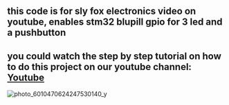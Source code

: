 this code is for sly fox electronics video on youtube, enables stm32 blupill gpio for 3 led and a pushbutton
-------------------------------------------------------------------------------
you could watch the step by step tutorial on how to do this project on our youtube channel:  [Youtube](https://www.youtube.com/playlist?list=PLN-Wi3SDfTYcwjlAhjml4AQixmjfQrbs4)
-----------------------------------------------------------------------------------------

![photo_6010470624247530140_y](https://github.com/AliQorbaniFard/stm32_gpio_led-pushbutton/assets/126378284/88fde8ba-4a41-4ad5-8806-5c5ed23fa3c8)
